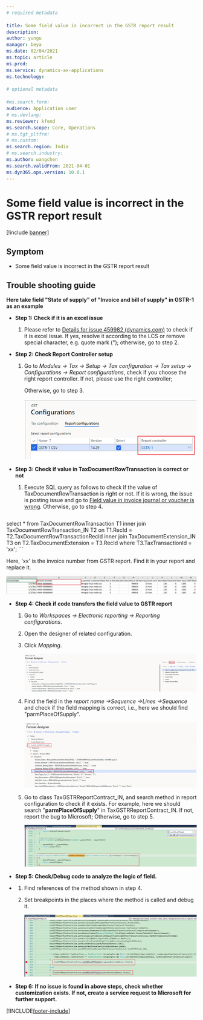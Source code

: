 ```yaml
---
# required metadata

title: Some field value is incorrect in the GSTR report result
description:
author: yungu
manager: beya
ms.date: 02/04/2021
ms.topic: article
ms.prod: 
ms.service: dynamics-ax-applications
ms.technology: 

# optional metadata

#ms.search.form:
audience: Application user
# ms.devlang: 
ms.reviewer: kfend
ms.search.scope: Core, Operations
# ms.tgt_pltfrm: 
# ms.custom: 
ms.search.region: India
# ms.search.industry: 
ms.author: wangchen
ms.search.validFrom: 2021-04-01
ms.dyn365.ops.version: 10.0.1
---
```




# Some field value is incorrect in the GSTR report result

[!include [banner](https://github.com/MicrosoftDocs/dynamics-365-unified-operations-public/blob/live/articles/finance/includes/banner.md)]

## **Symptom**

- Some field value is incorrect in the GSTR report result

 

## **Trouble shooting guide**

**Here take field "State of supply" of "Invoice and bill of supply" in GSTR-1 as an example**

- **Step 1: Check if it is an excel issue**

  1. Please refer to [Details for issue 459982 (dynamics.com)](https://fix.lcs.dynamics.com/Issue/Details?bugId=459982&dbType=3&qc=38e839da1be8c7ec9b71b65e4c8607efe79c434c1c3dbcd2e1d86b9ba08b78a0) to check if it is excel issue. If yes, resolve it according to the LCS or remove special character, e.g. quote mark ("); otherwise, go to step 2.

- **Step 2: Check Report Controller setup**

  1. Go to *Modules -> Tax -> Setup -> Tax configuration -> Tax setup -> Configurations -> Report configurations*, check if you choose the right report controller. If not, please use the right controller;

     Otherwise, go to step 3.

     [![Direct taxes (tab)](./media/field-value-incorrect-in-GSTR-report-result-Picture1.png)](./media/field-value-incorrect-in-GSTR-report-result-Picture1.png)

- **Step 3: Check if value in TaxDocumentRowTransaction is correct or not**

  1. Execute SQL query as follows to check if the value of TaxDocumentRowTransaction is right or     not. If it is wrong, the issue is posting issue and go to [Field value in invoice journal or voucher is wrong](./apac-ind-GST-troubleshooting-invoice-journal-wrong.md). Otherwise, go to step 4.

     ```sql
select * from TaxDocumentRowTransaction T1 
     inner join TaxDocumentRowTransaction_IN T2
on T1.RecId = T2.TaxDocumentRowTransactionRecId
     inner join TaxDocumentExtension_IN T3
on T2.TaxDocumentExtension = T3.RecId
     where T3.TaxTransactionId = 'xx'; 
     ```
     

Here, 'xx' is the invoice number from GSTR report. Find it in your report and replace it.
     
[![Direct taxes (tab)](./media/field-value-incorrect-in-GSTR-report-result-Picture2.png)](./media/field-value-incorrect-in-GSTR-report-result-Picture2.png)

- **Step 4: Check if code transfers the field value to GSTR report**

  1. Go to *Workspaces -> Electronic reporting -> Reporting configurations*.

  2. Open the designer of related configuration. 

  3. Click *Mapping*.

     [![Direct taxes (tab)](./media/field-value-incorrect-in-GSTR-report-result-Picture3.png)](./media/field-value-incorrect-in-GSTR-report-result-Picture3.png)

  4. Find the field in the *report name ->Sequence ->Lines ->Sequence* and check if the field mapping is correct, i.e., here we should find "parmPlaceOfSupply".

     [![Direct taxes (tab)](./media/field-value-incorrect-in-GSTR-report-result-Picture4.png)](./media/field-value-incorrect-in-GSTR-report-result-Picture4.png)

  5. Go to class TaxGSTRReportContract_IN, and search method in report configuration to check if it exists. For example, here we should search "**parmPlaceOfSupply**" in TaxGSTRReportContract_IN. If not, report the bug to Microsoft; Otherwise, go to step 5.

     [![Direct taxes (tab)](./media/field-value-incorrect-in-GSTR-report-result-Picture5.png)](./media/field-value-incorrect-in-GSTR-report-result-Picture5.png)

- **Step 5: Check/Debug code to analyze the logic of field.**

- 1. Find references of the method shown in step 4.

  2. Set breakpoints in the places where the method is called and debug it.

     [![Direct taxes (tab)](./media/field-value-incorrect-in-GSTR-report-result-Picture6.png)](./media/field-value-incorrect-in-GSTR-report-result-Picture6.png)

- **Step 6: If no issue is found in above steps, check whether customization exists. If not, create a service request to Microsoft for further support.**



[!INCLUDE[footer-include](https://github.com/MicrosoftDocs/dynamics-365-unified-operations-public/blob/live/articles/includes/footer-banner.md)]
